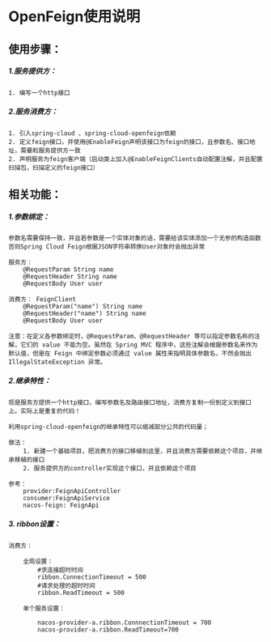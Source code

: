 # OpenFeign使用说明

## 使用步骤： 
##### 1.服务提供方：
    1. 编写一个http接口

##### 2.服务消费方：
    1. 引入spring-cloud 、spring-cloud-openfeign依赖
    2. 定义feign接口，并使用@EnableFeign声明该接口为feign的接口，且参数名、接口地址，需要和服务提供方一致
    2. 声明服务为feign客户端（启动类上加入@EnableFeignClients自动配置注解，并且配置扫描包，扫描定义的feign接口）





## 相关功能：

##### 1.参数绑定：

    参数名需要保持一致，并且若参数是一个实体对象的话，需要给该实体添加一个无参的构造函数否则Spring Cloud Feign根据JSON字符串转换User对象时会抛出异常

    服务方： 
        @RequestParam String name
        @RequestHeader String name
        @RequestBody User user

    消费方： FeignClient
        @RequestParam("name") String name
        @RequestHeader("name") String name
        @RequestBody User user

    注意：在定义各参数绑定时，@RequestParam、@RequestHeader 等可以指定参数名称的注解，它们的 value 不能为空。虽然在 Spring MVC 程序中，这些注解会根据参数名来作为默认值，但是在 Feign 中绑定参数必须通过 value 属性来指明具体参数名，不然会抛出 IllegalStateException 异常。


##### 2.继承特性：
    
    现是服务方提供一个http接口，编写参数名及路由接口地址，消费方复制一份到定义到接口上。实际上是重复的代码！

    利用spring-cloud-openfeign的继承特性可以缩减部分公共的代码量；

    做法：
        1. 新建一个基础项目，把消费方的接口移植到这里，并且消费方需要依赖这个项目，并继承移植的接口
        2. 服务提供方的controller实现这个接口，并且依赖这个项目

    参考： 
        provider:FeignApiController
        consumer:FeignApiService
        nacos-feign: FeignApi



##### 3. ribbon设置：
    
    消费方：

        全局设置：
            #求连接超时时间
            ribbon.ConnectionTimeout = 500
            #请求处理的超时时间
            ribbon.ReadTimeout = 500
        
        单个服务设置：
            
            nacos-provider-a.ribbon.ConnnectionTimeout = 700
            nacos-provider-a.ribbon.ReadTimeout=700



    
    